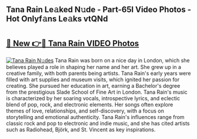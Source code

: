 ## Tana Rain Le𝚊ked N𝚞de - Part-65l Video Photos - Hot Onlyf𝚊ns Le𝚊ks vtQNd

# <h2><a href="http://ab2121.deff.icu/?id=Tana+Rain">🔗 New 👉🔴 Tana Rain VIDEO Photos</a></h2>

[![Tana Rain N𝚞des](https://i.imgur.com/rIISA9y.gif)](http://ab2121.deff.icu/?id=Tana+Rain)
Tana Rain was born on a nice day in London, which she believes played a role in shaping her name and her art. She grew up in a creative family, with both parents being artists. Tana Rain's early years were filled with art supplies and museum visits, which ignited her passion for creating. She pursued her education in art, earning a Bachelor's degree from the prestigious Slade School of Fine Art in London. Tana Rain's music is characterized by her soaring vocals, introspective lyrics, and eclectic blend of pop, rock, and electronic elements. Her songs often explore themes of love, relationships, and self-discovery, with a focus on storytelling and emotional authenticity. Tana Rain's influences range from classic rock and pop to electronic and indie music, and she has cited artists such as Radiohead, Björk, and St. Vincent as key inspirations.
